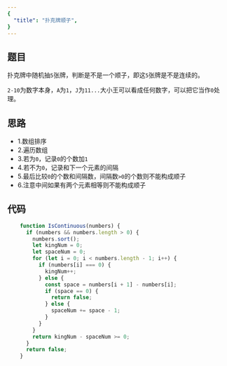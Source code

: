 ```yaml
---
{
  "title": "扑克牌顺子",
}
---
```


## 题目

扑克牌中随机抽`5`张牌，判断是不是一个顺子，即这`5`张牌是不是连续的。

`2-10`为数字本身，`A`为`1`，`J`为`11...`大小王可以看成任何数字，可以把它当作`0`处理。

## 思路

- 1.数组排序
- 2.遍历数组
- 3.若为`0`，记录`0`的个数加`1`
- 4.若不为`0`，记录和下一个元素的间隔
- 5.最后比较`0`的个数和间隔数，间隔数`>0`的个数则不能构成顺子
- 6.注意中间如果有两个元素相等则不能构成顺子

## 代码


```js
    function IsContinuous(numbers) {
      if (numbers && numbers.length > 0) {
        numbers.sort();
        let kingNum = 0;
        let spaceNum = 0;
        for (let i = 0; i < numbers.length - 1; i++) {
          if (numbers[i] === 0) {
            kingNum++;
          } else {
            const space = numbers[i + 1] - numbers[i];
            if (space == 0) {
              return false;
            } else {
              spaceNum += space - 1;
            }
          }
        }
        return kingNum - spaceNum >= 0;
      }
      return false;
    }
```